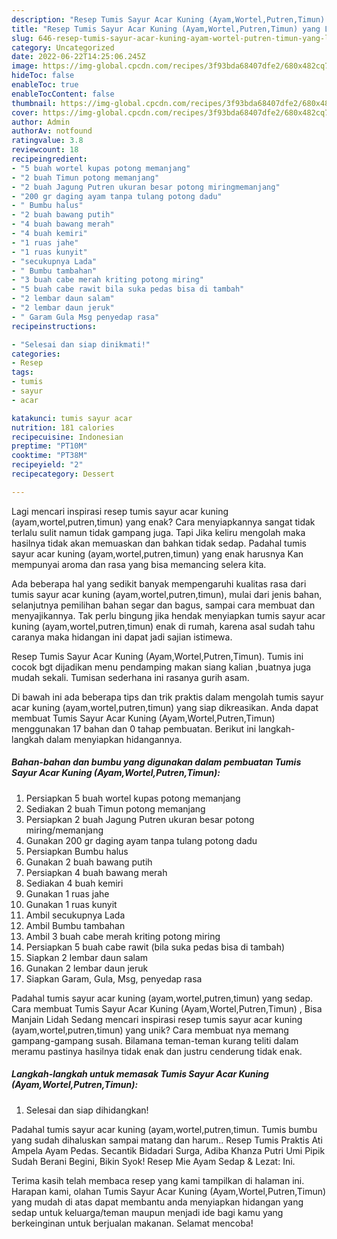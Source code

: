 ```yaml
---
description: "Resep Tumis Sayur Acar Kuning (Ayam,Wortel,Putren,Timun) yang Lezat Sekali"
title: "Resep Tumis Sayur Acar Kuning (Ayam,Wortel,Putren,Timun) yang Lezat Sekali"
slug: 646-resep-tumis-sayur-acar-kuning-ayam-wortel-putren-timun-yang-lezat-sekali
category: Uncategorized
date: 2022-06-22T14:25:06.245Z
image: https://img-global.cpcdn.com/recipes/3f93bda68407dfe2/680x482cq70/tumis-sayur-acar-kuning-ayamwortelputrentimun-foto-resep-utama.jpg
hideToc: false
enableToc: true
enableTocContent: false
thumbnail: https://img-global.cpcdn.com/recipes/3f93bda68407dfe2/680x482cq70/tumis-sayur-acar-kuning-ayamwortelputrentimun-foto-resep-utama.jpg
cover: https://img-global.cpcdn.com/recipes/3f93bda68407dfe2/680x482cq70/tumis-sayur-acar-kuning-ayamwortelputrentimun-foto-resep-utama.jpg
author: Admin
authorAv: notfound
ratingvalue: 3.8
reviewcount: 18
recipeingredient:
- "5 buah wortel kupas potong memanjang"
- "2 buah Timun potong memanjang"
- "2 buah Jagung Putren ukuran besar potong miringmemanjang"
- "200 gr daging ayam tanpa tulang potong dadu"
- " Bumbu halus"
- "2 buah bawang putih"
- "4 buah bawang merah"
- "4 buah kemiri"
- "1 ruas jahe"
- "1 ruas kunyit"
- "secukupnya Lada"
- " Bumbu tambahan"
- "3 buah cabe merah kriting potong miring"
- "5 buah cabe rawit bila suka pedas bisa di tambah"
- "2 lembar daun salam"
- "2 lembar daun jeruk"
- " Garam Gula Msg penyedap rasa"
recipeinstructions:

- "Selesai dan siap dinikmati!"
categories:
- Resep
tags:
- tumis
- sayur
- acar

katakunci: tumis sayur acar 
nutrition: 181 calories
recipecuisine: Indonesian
preptime: "PT10M"
cooktime: "PT38M"
recipeyield: "2"
recipecategory: Dessert

---
```



Lagi mencari inspirasi resep tumis sayur acar kuning (ayam,wortel,putren,timun) yang enak? Cara menyiapkannya sangat tidak terlalu sulit namun tidak gampang juga. Tapi Jika keliru mengolah maka hasilnya tidak akan memuaskan dan bahkan tidak sedap. Padahal tumis sayur acar kuning (ayam,wortel,putren,timun) yang enak harusnya Kan mempunyai aroma dan rasa yang bisa memancing selera kita.


Ada beberapa hal yang sedikit banyak mempengaruhi kualitas rasa dari tumis sayur acar kuning (ayam,wortel,putren,timun), mulai dari jenis bahan, selanjutnya pemilihan bahan segar dan bagus, sampai cara membuat dan menyajikannya. Tak perlu bingung jika hendak menyiapkan tumis sayur acar kuning (ayam,wortel,putren,timun) enak di rumah, karena asal sudah tahu caranya maka hidangan ini dapat jadi sajian istimewa.

Resep Tumis Sayur Acar Kuning (Ayam,Wortel,Putren,Timun). Tumis ini cocok bgt dijadikan menu pendamping makan siang kalian ,buatnya juga mudah sekali. Tumisan sederhana ini rasanya gurih asam.


Di bawah ini ada beberapa tips dan trik praktis dalam mengolah tumis sayur acar kuning (ayam,wortel,putren,timun) yang siap dikreasikan. Anda dapat membuat Tumis Sayur Acar Kuning (Ayam,Wortel,Putren,Timun) menggunakan 17 bahan dan 0 tahap pembuatan. Berikut ini langkah-langkah dalam menyiapkan hidangannya.

<!--inarticleads1-->

##### Bahan-bahan dan bumbu yang digunakan dalam pembuatan Tumis Sayur Acar Kuning (Ayam,Wortel,Putren,Timun):

1. Persiapkan 5 buah wortel kupas potong memanjang
1. Sediakan 2 buah Timun potong memanjang
1. Persiapkan 2 buah Jagung Putren ukuran besar potong miring/memanjang
1. Gunakan 200 gr daging ayam tanpa tulang potong dadu
1. Persiapkan  Bumbu halus
1. Gunakan 2 buah bawang putih
1. Persiapkan 4 buah bawang merah
1. Sediakan 4 buah kemiri
1. Gunakan 1 ruas jahe
1. Gunakan 1 ruas kunyit
1. Ambil secukupnya Lada
1. Ambil  Bumbu tambahan
1. Ambil 3 buah cabe merah kriting potong miring
1. Persiapkan 5 buah cabe rawit (bila suka pedas bisa di tambah)
1. Siapkan 2 lembar daun salam
1. Gunakan 2 lembar daun jeruk
1. Siapkan  Garam, Gula, Msg, penyedap rasa


Padahal tumis sayur acar kuning (ayam,wortel,putren,timun) yang sedap. Cara membuat Tumis Sayur Acar Kuning (Ayam,Wortel,Putren,Timun) , Bisa Manjain Lidah Sedang mencari inspirasi resep tumis sayur acar kuning (ayam,wortel,putren,timun) yang unik? Cara membuat nya memang gampang-gampang susah. Bilamana teman-teman kurang teliti dalam meramu pastinya hasilnya tidak enak dan justru cenderung tidak enak. 

<!--inarticleads2-->

##### Langkah-langkah untuk memasak Tumis Sayur Acar Kuning (Ayam,Wortel,Putren,Timun):


1. Selesai dan siap dihidangkan!

Padahal tumis sayur acar kuning (ayam,wortel,putren,timun. Tumis bumbu yang sudah dihaluskan sampai matang dan harum.. Resep Tumis Praktis Ati Ampela Ayam Pedas. Secantik Bidadari Surga, Adiba Khanza Putri Umi Pipik Sudah Berani Begini, Bikin Syok! Resep Mie Ayam Sedap &amp; Lezat: Ini. 

Terima kasih telah membaca resep yang kami tampilkan di halaman ini. Harapan kami, olahan Tumis Sayur Acar Kuning (Ayam,Wortel,Putren,Timun) yang mudah di atas dapat membantu anda menyiapkan hidangan yang sedap untuk keluarga/teman maupun menjadi ide bagi kamu yang berkeinginan untuk berjualan makanan. Selamat mencoba!
